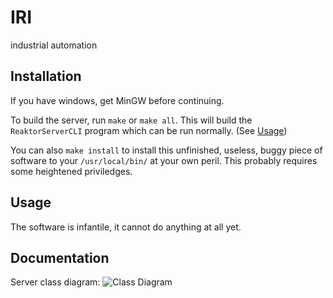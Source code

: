 IRI
===

industrial automation

Installation
------------
If you have windows, get MinGW before continuing.

To build the server, run `make` or `make all`. This will build the `ReaktorServerCLI` program which can be run normally. (See [Usage](Usage))

You can also `make install` to install this unfinished, useless, buggy piece of software to your `/usr/local/bin/` at your own peril. This probably requires some heightened priviledges.

Usage
-----
The software is infantile, it cannot do anything at all yet.

Documentation
-------------
Server class diagram:
![Class Diagram](http://oege.ie.hva.nl/~alb001/iri/docs/reaktorserver.png)
